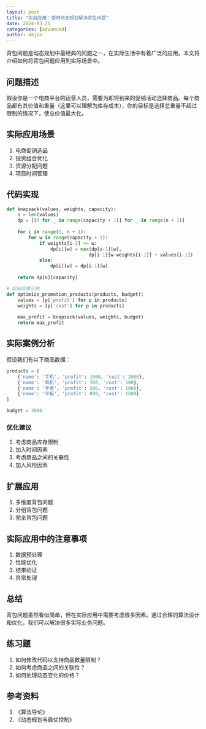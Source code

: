 ```yaml
---
layout: post
title: "实战应用：使用动态规划解决背包问题"
date: 2024-03-21
categories: [advanced]
author: dejin
---
```


背包问题是动态规划中最经典的问题之一，在实际生活中有着广泛的应用。本文将介绍如何将背包问题应用到实际场景中。

## 问题描述

假设你是一个电商平台的运营人员，需要为即将到来的促销活动选择商品。每个商品都有其价值和重量（这里可以理解为库存成本），你的目标是选择总重量不超过限制的情况下，使总价值最大化。

## 实际应用场景

1. 电商促销选品
2. 投资组合优化
3. 资源分配问题
4. 项目时间管理

## 代码实现

```python
def knapsack(values, weights, capacity):
    n = len(values)
    dp = [[0 for _ in range(capacity + 1)] for _ in range(n + 1)]
    
    for i in range(1, n + 1):
        for w in range(capacity + 1):
            if weights[i-1] <= w:
                dp[i][w] = max(dp[i-1][w], 
                              dp[i-1][w-weights[i-1]] + values[i-1])
            else:
                dp[i][w] = dp[i-1][w]
    
    return dp[n][capacity]

# 实际应用示例
def optimize_promotion_products(products, budget):
    values = [p['profit'] for p in products]
    weights = [p['cost'] for p in products]
    
    max_profit = knapsack(values, weights, budget)
    return max_profit
```

## 实际案例分析

假设我们有以下商品数据：

```python
products = [
    {'name': '手机', 'profit': 1000, 'cost': 2000},
    {'name': '耳机', 'profit': 300, 'cost': 500},
    {'name': '手表', 'profit': 500, 'cost': 1000},
    {'name': '平板', 'profit': 800, 'cost': 1500}
]

budget = 3000
```

### 优化建议

1. 考虑商品库存限制
2. 加入时间因素
3. 考虑商品之间的关联性
4. 加入风险因素

## 扩展应用

1. 多维度背包问题
2. 分组背包问题
3. 完全背包问题

## 实际应用中的注意事项

1. 数据预处理
2. 性能优化
3. 结果验证
4. 异常处理

## 总结

背包问题虽然看似简单，但在实际应用中需要考虑很多因素。通过合理的算法设计和优化，我们可以解决很多实际业务问题。

## 练习题

1. 如何修改代码以支持商品数量限制？
2. 如何考虑商品之间的关联性？
3. 如何处理动态变化的价格？

## 参考资料

1. 《算法导论》
2. 《动态规划与最优控制》 